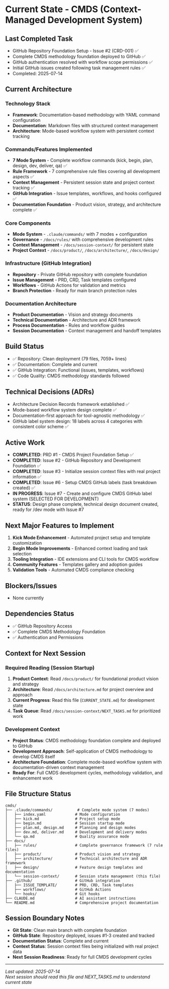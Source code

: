 # Current State - CMDS (Context-Managed Development System)

## Last Completed Task
- GitHub Repository Foundation Setup - Issue #2 (CRD-001) ✅
- Complete CMDS methodology foundation deployed to GitHub ✅
- GitHub authentication resolved with workflow scope permissions ✅  
- Initial GitHub issues created following task management rules ✅
- Completed: 2025-07-14

## Current Architecture

### Technology Stack
- **Framework**: Documentation-based methodology with YAML command configuration
- **Documentation**: Markdown files with structured context management
- **Architecture**: Mode-based workflow system with persistent context tracking

### Commands/Features Implemented
- **7 Mode System** - Complete workflow commands (kick, begin, plan, design, dev, deliver, qa) ✅
- **Rule Framework** - 7 comprehensive rule files covering all development aspects ✅  
- **Context Management** - Persistent session state and project context tracking ✅
- **GitHub Integration** - Issue templates, workflows, and hooks configured ✅
- **Documentation Foundation** - Product vision, strategy, and architecture complete ✅

### Core Components
- **Mode System** - `.claude/commands/` with 7 modes + configuration
- **Governance** - `/docs/rules/` with comprehensive development rules
- **Context Management** - `/docs/session-context/` for persistent state
- **Project Context** - `/docs/product/`, `/docs/architecture/`, `/docs/design/`

### Infrastructure (GitHub Integration)
- **Repository** - Private GitHub repository with complete foundation
- **Issue Management** - PRD, CRD, Task templates configured
- **Workflows** - GitHub Actions for validation and metrics
- **Branch Protection** - Ready for main branch protection rules

### Documentation Architecture
- **Product Documentation** - Vision and strategy documents
- **Technical Documentation** - Architecture and ADR framework
- **Process Documentation** - Rules and workflow guides
- **Session Documentation** - Context management and handoff templates

## Build Status
- ✅ Repository: Clean deployment (79 files, 7059+ lines)
- ✅ Documentation: Complete and current
- ✅ GitHub Integration: Functional (issues, templates, workflows)
- ✅ Code Quality: CMDS methodology standards followed

## Technical Decisions (ADRs)
- Architecture Decision Records framework established ✅
- Mode-based workflow system design complete ✅
- Documentation-first approach for tool-agnostic methodology ✅
- GitHub label system design: 18 labels across 4 categories with consistent color scheme ✅

## Active Work  
- **COMPLETED**: PRD #1 - CMDS Project Foundation Setup ✅
- **COMPLETED**: Issue #2 - GitHub Repository and Development Foundation ✅
- **COMPLETED**: Issue #3 - Initialize session context files with real project information ✅
- **COMPLETED**: Issue #6 - Setup CMDS GitHub labels (task breakdown created) ✅
- **IN PROGRESS**: Issue #7 - Create and configure CMDS GitHub label system (SELECTED FOR DEVELOPMENT)
- **STATUS**: Design phase complete, technical design document created, ready for /dev mode with Issue #7

## Next Major Features to Implement
1. **Kick Mode Enhancement** - Automated project setup and template customization
2. **Begin Mode Improvements** - Enhanced context loading and task selection
3. **Tooling Integration** - IDE extensions and CLI tools for CMDS workflow
4. **Community Features** - Templates gallery and adoption guides
5. **Validation Tools** - Automated CMDS compliance checking

## Blockers/Issues
- None currently

## Dependencies Status
- ✅ GitHub Repository Access
- ✅ Complete CMDS Methodology Foundation
- ✅ Authentication and Permissions

## Context for Next Session

### Required Reading (Session Startup)
1. **Product Context**: Read `/docs/product/` for foundational product vision and strategy
2. **Architecture**: Read `/docs/architecture.md` for project overview and approach
3. **Current Progress**: Read this file (`CURRENT_STATE.md`) for development state
4. **Task Queue**: Read `/docs/session-context/NEXT_TASKS.md` for prioritized work

### Development Context
- **Project Status**: CMDS methodology foundation complete and deployed to GitHub
- **Development Approach**: Self-application of CMDS methodology to develop CMDS itself
- **Architecture Foundation**: Complete mode-based workflow system with documentation-driven context management
- **Ready For**: Full CMDS development cycles, methodology validation, and enhancement work

## File Structure Status
```
cmds/
├── .claude/commands/           # Complete mode system (7 modes)
│   ├── index.yaml             # Mode configuration
│   ├── kick.md                # Project setup mode
│   ├── begin.md               # Session startup mode
│   ├── plan.md, design.md     # Planning and design modes
│   ├── dev.md, deliver.md     # Development and delivery modes
│   └── qa.md                  # Quality assurance mode
├── docs/
│   ├── rules/                 # Complete governance framework (7 rule files)
│   ├── product/               # Product vision and strategy
│   ├── architecture/          # Technical architecture and ADR framework
│   ├── design/                # Feature design templates and documentation
│   └── session-context/       # Session state management (this file)
├── .github/                   # GitHub integration
│   ├── ISSUE_TEMPLATE/        # PRD, CRD, Task templates
│   ├── workflows/             # GitHub Actions
│   └── hooks/                 # Git hooks
├── CLAUDE.md                  # AI assistant instructions
└── README.md                  # Comprehensive project documentation
```

## Session Boundary Notes
- **Git State**: Clean main branch with complete foundation
- **GitHub State**: Repository deployed, issues #1-3 created and tracked
- **Documentation Status**: Complete and current
- **Context Status**: Session context files being initialized with real project data
- **Next Session Readiness**: Ready for full CMDS development cycles

---
*Last updated: 2025-07-14*  
*Next session should read this file and NEXT_TASKS.md to understand current state*